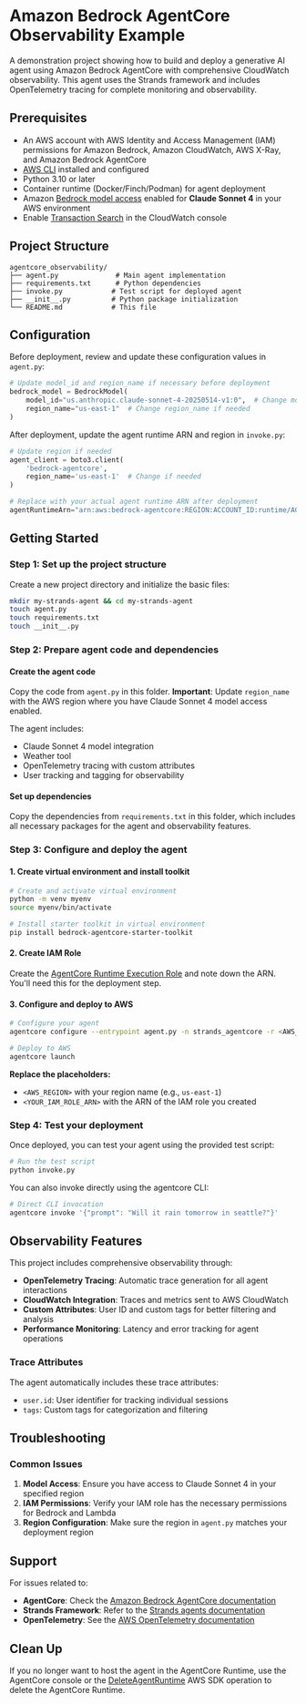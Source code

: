 # Amazon Bedrock AgentCore Observability Example

A demonstration project showing how to build and deploy a generative AI agent using Amazon Bedrock AgentCore with comprehensive CloudWatch observability. This agent uses the Strands framework and includes OpenTelemetry tracing for complete monitoring and observability.

## Prerequisites

- An AWS account with AWS Identity and Access Management (IAM) permissions for Amazon Bedrock, Amazon CloudWatch, AWS X-Ray, and Amazon Bedrock AgentCore
- [AWS CLI](https://aws.amazon.com/cli/) installed and configured
- Python 3.10 or later
- Container runtime (Docker/Finch/Podman) for agent deployment
- Amazon [Bedrock model access](https://docs.aws.amazon.com/bedrock/latest/userguide/model-access-modify.html) enabled for **Claude Sonnet 4** in your AWS environment
- Enable [Transaction Search](https://docs.aws.amazon.com/AmazonCloudWatch/latest/monitoring/Enable-TransactionSearch.html) in the CloudWatch console

## Project Structure

```
agentcore_observability/
├── agent.py              # Main agent implementation
├── requirements.txt      # Python dependencies
├── invoke.py            # Test script for deployed agent
├── __init__.py          # Python package initialization
└── README.md            # This file
```

## Configuration

Before deployment, review and update these configuration values in `agent.py`:

```python
# Update model_id and region_name if necessary before deployment
bedrock_model = BedrockModel(
    model_id="us.anthropic.claude-sonnet-4-20250514-v1:0",  # Change model_id if needed
    region_name="us-east-1"  # Change region_name if needed
)
```

After deployment, update the agent runtime ARN and region in `invoke.py`:

```python
# Update region if needed
agent_client = boto3.client(
    'bedrock-agentcore',
    region_name='us-east-1'  # Change if needed
)

# Replace with your actual agent runtime ARN after deployment
agentRuntimeArn="arn:aws:bedrock-agentcore:REGION:ACCOUNT_ID:runtime/AGENT_NAME",  # Update this ARN
```

## Getting Started

### Step 1: Set up the project structure

Create a new project directory and initialize the basic files:

```bash
mkdir my-strands-agent && cd my-strands-agent
touch agent.py
touch requirements.txt
touch __init__.py
```

### Step 2: Prepare agent code and dependencies

#### Create the agent code

Copy the code from `agent.py` in this folder. **Important**: Update `region_name` with the AWS region where you have Claude Sonnet 4 model access enabled.

The agent includes:

- Claude Sonnet 4 model integration
- Weather tool
- OpenTelemetry tracing with custom attributes
- User tracking and tagging for observability

#### Set up dependencies

Copy the dependencies from `requirements.txt` in this folder, which includes all necessary packages for the agent and observability features.

### Step 3: Configure and deploy the agent

#### 1. Create virtual environment and install toolkit

```bash
# Create and activate virtual environment
python -m venv myenv
source myenv/bin/activate

# Install starter toolkit in virtual environment
pip install bedrock-agentcore-starter-toolkit
```

#### 2. Create IAM Role

Create the [AgentCore Runtime Execution Role](https://docs.aws.amazon.com/bedrock-agentcore/latest/devguide/runtime-permissions.html) and note down the ARN. You'll need this for the deployment step.

#### 3. Configure and deploy to AWS

```bash
# Configure your agent
agentcore configure --entrypoint agent.py -n strands_agentcore -r <AWS_REGION> -er <YOUR_IAM_ROLE_ARN>

# Deploy to AWS
agentcore launch
```

**Replace the placeholders:**

- `<AWS_REGION>` with your region name (e.g., `us-east-1`)
- `<YOUR_IAM_ROLE_ARN>` with the ARN of the IAM role you created

### Step 4: Test your deployment

Once deployed, you can test your agent using the provided test script:

```bash
# Run the test script
python invoke.py
```

You can also invoke directly using the agentcore CLI:

```bash
# Direct CLI invocation
agentcore invoke '{"prompt": "Will it rain tomorrow in seattle?"}'
```

## Observability Features

This project includes comprehensive observability through:

- **OpenTelemetry Tracing**: Automatic trace generation for all agent interactions
- **CloudWatch Integration**: Traces and metrics sent to AWS CloudWatch
- **Custom Attributes**: User ID and custom tags for better filtering and analysis
- **Performance Monitoring**: Latency and error tracking for agent operations

### Trace Attributes

The agent automatically includes these trace attributes:

- `user.id`: User identifier for tracking individual sessions
- `tags`: Custom tags for categorization and filtering

## Troubleshooting

### Common Issues

1. **Model Access**: Ensure you have access to Claude Sonnet 4 in your specified region
2. **IAM Permissions**: Verify your IAM role has the necessary permissions for Bedrock and Lambda
3. **Region Configuration**: Make sure the region in `agent.py` matches your deployment region

## Support

For issues related to:

- **AgentCore**: Check the [Amazon Bedrock AgentCore documentation](https://docs.aws.amazon.com/bedrock-agentcore/latest/devguide/agents-tools-runtime.html)
- **Strands Framework**: Refer to the [Strands agents documentation](https://strandsagents.com/latest/documentation/docs/)
- **OpenTelemetry**: See the [AWS OpenTelemetry documentation](https://opentelemetry.io/docs/)

## Clean Up

If you no longer want to host the agent in the AgentCore Runtime, use the AgentCore console or the [DeleteAgentRuntime](https://docs.aws.amazon.com/bedrock-agentcore-control/latest/APIReference/API_DeleteAgentRuntime.html) AWS SDK operation to delete the AgentCore Runtime.
